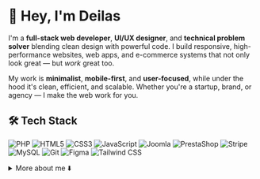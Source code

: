 # 👋 Hey, I'm Deilas

I'm a **full-stack web developer**, **UI/UX designer**, and **technical problem solver** blending clean design with powerful code. I build responsive, high-performance websites, web apps, and e-commerce systems that not only look great — but *work* great too.

My work is **minimalist**, **mobile-first**, and **user-focused**, while under the hood it's clean, efficient, and scalable. Whether you're a startup, brand, or agency — I make the web work for you.


## 🛠️ Tech Stack

![PHP](https://img.shields.io/badge/PHP-777BB4?style=flat&logo=php&logoColor=white)
![HTML5](https://img.shields.io/badge/HTML5-E34F26?style=flat&logo=html5&logoColor=white)
![CSS3](https://img.shields.io/badge/CSS3-1572B6?style=flat&logo=css3&logoColor=white)
![JavaScript](https://img.shields.io/badge/JavaScript-F7DF1E?style=flat&logo=javascript&logoColor=black)
![Joomla](https://img.shields.io/badge/Joomla-5091CD?style=flat&logo=joomla&logoColor=white)
![PrestaShop](https://img.shields.io/badge/PrestaShop-DF0067?style=flat&logo=prestashop&logoColor=white)
![Stripe](https://img.shields.io/badge/Stripe-008CDD?style=flat&logo=stripe&logoColor=white)
![MySQL](https://img.shields.io/badge/MySQL-4479A1?style=flat&logo=mysql&logoColor=white)
![Git](https://img.shields.io/badge/Git-F05032?style=flat&logo=git&logoColor=white)
![Figma](https://img.shields.io/badge/Figma-F24E1E?style=flat&logo=figma&logoColor=white)
![Tailwind CSS](https://img.shields.io/badge/Tailwind_CSS-38B2AC?style=flat&logo=tailwind-css&logoColor=white)


<details>
  ##<summary>More about me ⬇️</summary>
  
## 💼 What I Do

- **Full-Stack Web Development** – Clean, semantic HTML/CSS, fast JS, solid PHP
- **CMS Expertise** – Advanced solutions with **Joomla 5** and **PrestaShop**
- **E-Commerce Engineering** – Custom modules, product bundles, checkout flows, shipping/payment integrations (Stripe, Packeta, etc.)
- **UI/UX Design** – Unique, responsive designs with a focus on user experience, clarity, and conversion
- **Experimental Interfaces** – Interactive terminals, animated blobs, and creative UI using **Three.js**, **Spline**, and **Framer Motion**
- **Custom Tools** – QR generators, dynamic forms, sliders, admin UIs
- **Performance Optimization** – Speed-focused development with mobile responsiveness, accessibility, and SEO in mind
- **Marketing + Ads** – Meta Business Suite, Facebook/Google Ads, copywriting, targeting strategies


## 🚀 Projects & Experience

- Built complex client websites using **Joomla** and **PrestaShop**, from scratch to launch
- Developed **custom e-commerce bundles**, dynamic forms, custom sliders, and checkout pages
- Engineered tools and modules for real clients and collaborated on technical research (including a university-level thesis at 14)
- Delivered ad strategy and site optimization for small businesses across Europe
- Multilingual project experience — fluent in **Slovak**, **English**, and **Lithuanian**


## 📬 Let's Connect

[![Instagram](https://img.shields.io/badge/@dale.codes-E4405F?style=flat&logo=instagram&logoColor=white)](https://instagram.com/dale.codes)
[![Facebook](https://img.shields.io/badge/@dalecodes-1877F2?style=flat&logo=facebook&logoColor=white)](https://facebook.com/dalecodes)
[![Email](https://img.shields.io/badge/Email-hi@deilas.eu-D14836?style=flat&logo=gmail&logoColor=white)](mailto:hi@deilas.eu)

  
</details>
